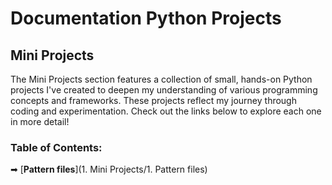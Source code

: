# Documentation Python Projects

## Mini Projects
The Mini Projects section features a collection of small, hands-on Python projects I've created to deepen my understanding of various programming concepts and frameworks. Тhese projects reflect my journey through coding and experimentation. Check out the links below to explore each one in more detail!

### Table of Contents:
➡ [**Pattern files**](1. Mini Projects/1. Pattern files)
